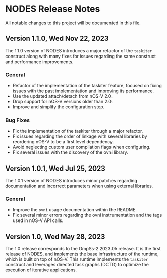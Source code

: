 # NODES Release Notes
All notable changes to this project will be documented in this file.

## Version 1.1.0, Wed Nov 22, 2023
The 1.1.0 version of NODES introduces a major refactor of the `taskiter` construct along with many fixes for issues regarding the same construct and performance improvements.

### General
- Refactor of the implementation of the taskiter feature, focused on fixing issues with the past implementation and improving its performance.
- Use the updated attach/detach from nOS-V 2.0.
- Drop support for nOS-V versions older than 2.0.
- Improve and simplify the configuration step.

### Bug Fixes
- Fix the implementation of the taskiter through a major refactor.
- Fix issues regarding the order of linkage with several libraries by reordering nOS-V to be a first level dependency.
- Avoid neglecting custom user compilation flags when configuring.
- Fix several issues with the discovery of the ovni library.


## Version 1.0.1, Wed Jul 25, 2023
The 1.0.1 version of NODES introduces minor patches regarding documentation and incorrect parameters when using external libraries.

### General
- Improve the `ovni` usage documentation within the README.
- Fix several minor errors regarding the ovni instrumentation and the tags used in nOS-V API calls.


## Version 1.0, Wed May 28, 2023
The 1.0 release corresponds to the OmpSs-2 2023.05 release. It is the first release of NODES, and implements the base infrastructure of the runtime, which is built on top of nOS-V. This runtime implements the `taskiter` construct and leverages directed task graphs (DCTG) to optimize the execution of iterative applications.

